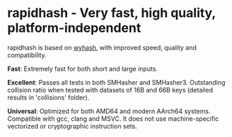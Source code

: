 rapidhash - Very fast, high quality, platform-independent
====

rapidhash is based on [wyhash](https://github.com/wangyi-fudan/wyhash), with improved speed, quality and compatibility.

**Fast**: 
Extremely fast for both short and large inputs.

**Excellent**: 
Passes all tests in both SMHasher and SMHasher3. 
Outstanding collision ratio when tested with datasets of 16B and 66B keys (detailed results in 'collisions' folder).

**Universal**: 
Optimized for both AMD64 and modern AArch64 systems. 
Compatible with gcc, clang and MSVC. 
It does not use machine-specific vectorized or cryptographic instruction sets.
